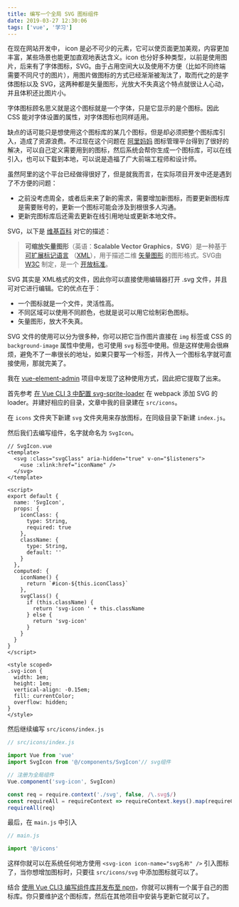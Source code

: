 ```yaml
---
title: 编写一个全局 SVG 图标组件
date: 2019-03-27 12:30:06
tags: ['vue', '学习']
---
```


在现在网站开发中， icon 是必不可少的元素，它可以使页面更加美观，内容更加丰富，某些场景也能更加直观地表达含义。icon 也分好多种类型，以前是使用图片，后来有了字体图标，SVG。由于占用空间大以及使用不方便（比如不同终端需要不同尺寸的图片），用图片做图标的方式已经渐渐被淘汰了，取而代之的是字体图标以及 SVG，这两种都是矢量图形，光放大不失真这个特点就很让人心动，并且体积还比图片小。

字体图标顾名思义就是这个图标就是一个字体，只是它显示的是个图标。因此 CSS 能对字体设置的属性，对字体图标也同样适用。

缺点的话可能只是想使用这个图标库的某几个图标，但是却必须把整个图标库引入，造成了资源浪费。不过现在这个问题在 [阿里妈妈](<https://www.iconfont.cn/>) 图标管理平台得到了很好的解决，可以自己定义需要用到的图标，然后系统会帮你生成一个图标库，可以在线引入，也可以下载到本地，可以说是造福了广大前端工程师和设计师。

虽然阿里的这个平台已经做得很好了，但是就我而言，在实际项目开发中还是遇到了不方便的问题：

* 之前没考虑周全，或者后来来了新的需求，需要增加新图标，而要更新图标库是需要账号的，更新一个图标可能会涉及到根很多人沟通。
* 更新完图标库后还需去更新在线引用地址或更新本地文件。

SVG，以下是 [维基百科](<https://zh.wikipedia.org/wiki/%E5%8F%AF%E7%B8%AE%E6%94%BE%E5%90%91%E9%87%8F%E5%9C%96%E5%BD%A2>) 对它的描述：

> **可缩放矢量图形**（英语：**Scalable Vector Graphics**，**SVG**）是一种基于 [可扩展标记语言](https://zh.wikipedia.org/wiki/%E5%8F%AF%E6%89%A9%E5%B1%95%E6%A0%87%E8%AE%B0%E8%AF%AD%E8%A8%80) （[XML](https://zh.wikipedia.org/wiki/XML)），用于描述二维 [矢量图形](https://zh.wikipedia.org/wiki/%E7%9F%A2%E9%87%8F%E5%9B%BE%E5%BD%A2) 的图形格式。SVG由 [W3C](https://zh.wikipedia.org/wiki/W3C) 制定，是一个 [开放标准](https://zh.wikipedia.org/wiki/%E5%BC%80%E6%94%BE%E6%A0%87%E5%87%86)。

SVG 其实是 XML格式的文件，因此你可以直接使用编辑器打开 .svg 文件，并且可对它进行编辑。它的优点在于：

* 一个图标就是一个文件，灵活性高。
* 不同区域可以使用不同颜色，也就是说可以用它绘制彩色图标。
* 矢量图形，放大不失真。

SVG 文件的使用可以分为很多种，你可以把它当作图片直接在 `img` 标签或 CSS 的 `background-image` 属性中使用，也可使用 `svg` 标签中使用。但是这样使用会很麻烦，避免不了一串很长的地址，如果只要写一个标签，并传入一个图标名字就可直接使用，那就完美了。

我在  [vue-element-admin](<https://github.com/PanJiaChen/vue-element-admin>) 项目中发现了这种使用方式，因此把它提取了出来。

首先参考 [在 Vue CLI 3 中配置 svg-sprite-loader](<https://evolly.one/2019/03/12/53.vue-cli3-use-svg-sprite-loader/>) 在 webpack 添加 SVG 的 loader。并建好相应的目录，文章中我的目录建在 `src/icons`。

在 `icons` 文件夹下新建 `svg` 文件夹用来存放图标，在同级目录下新建 `index.js`。

然后我们去编写组件，名字就命名为 `SvgIcon`。

```vue
// SvgIcon.vue
<template>
  <svg :class="svgClass" aria-hidden="true" v-on="$listeners">
    <use :xlink:href="iconName" />
  </svg>
</template>

<script>
export default {
  name: 'SvgIcon',
  props: {
    iconClass: {
      type: String,
      required: true
    },
    className: {
      type: String,
      default: ''
    }
  },
  computed: {
    iconName() {
      return `#icon-${this.iconClass}`
    },
    svgClass() {
      if (this.className) {
        return 'svg-icon ' + this.className
      } else {
        return 'svg-icon'
      }
    }
  }
}
</script>

<style scoped>
.svg-icon {
  width: 1em;
  height: 1em;
  vertical-align: -0.15em;
  fill: currentColor;
  overflow: hidden;
}
</style>

```

然后继续编写 `src/icons/index.js`

```javascript
// src/icons/index.js

import Vue from 'vue'
import SvgIcon from '@/components/SvgIcon'// svg组件

// 注册为全局组件
Vue.component('svg-icon', SvgIcon)

const req = require.context('./svg', false, /\.svg$/)
const requireAll = requireContext => requireContext.keys().map(requireContext)
requireAll(req)

```

最后，在 `main.js` 中引入

```javascript
// main.js

import '@/icons'
```

这样你就可以在系统任何地方使用 `<svg-icon icon-name="svg名称" />` 引入图标了，当你想增加图标时，只要往 `src/icons/svg` 中添加图标就可以了。

结合 [使用 Vue CLI3 编写组件库并发布至 npm](<https://evolly.one/2019/03/26/54.vuecl3-npm-publish/>)，你就可以拥有一个属于自己的图标库。你只要维护这个图标库，然后在其他项目中安装与更新它就可以了。

